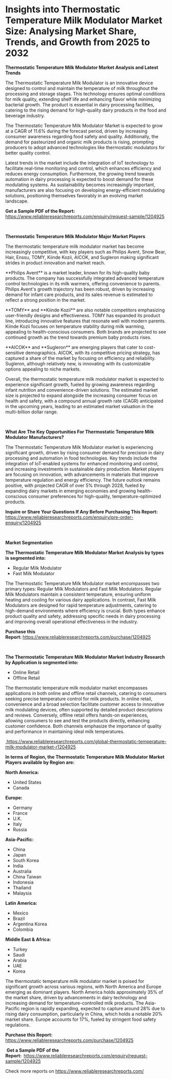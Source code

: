 <p><h1>Insights into Thermostatic Temperature Milk Modulator Market Size: Analysing Market Share, Trends, and Growth from 2025 to 2032</h1></p><p><strong>Thermostatic Temperature Milk Modulator Market Analysis and Latest Trends</strong></p>
<p><p>The Thermostatic Temperature Milk Modulator is an innovative device designed to control and maintain the temperature of milk throughout the processing and storage stages. This technology ensures optimal conditions for milk quality, extending shelf life and enhancing flavor while minimizing bacterial growth. The product is essential in dairy processing facilities, catering to the rising demand for high-quality dairy products in the food and beverage industry.</p><p>The Thermostatic Temperature Milk Modulator Market is expected to grow at a CAGR of 11.6% during the forecast period, driven by increasing consumer awareness regarding food safety and quality. Additionally, the demand for pasteurized and organic milk products is rising, prompting producers to adopt advanced technologies like thermostatic modulators for better quality control. </p><p>Latest trends in the market include the integration of IoT technology to facilitate real-time monitoring and control, which enhances efficiency and reduces energy consumption. Furthermore, the growing trend towards automation in dairy processing is expected to boost demand for these modulating systems. As sustainability becomes increasingly important, manufacturers are also focusing on developing energy-efficient modulating solutions, positioning themselves favorably in an evolving market landscape.</p></p>
<p><strong>Get a Sample PDF of the Report:&nbsp;</strong> <a href="https://www.reliableresearchreports.com/enquiry/request-sample/1204925?utm_campaign=3253&utm_medium=2&utm_source=Github&utm_content=ia&utm_term=26032025&utm_id=thermostatic-temperature-milk-modulator">https://www.reliableresearchreports.com/enquiry/request-sample/1204925</a></p>
<p>&nbsp;</p>
<p><strong>Thermostatic Temperature Milk Modulator Major Market Players</strong></p>
<p><p>The thermostatic temperature milk modulator market has become increasingly competitive, with key players such as Philips Avent, Snow Bear, Hair, Enssu, TOMY, Kiinde Kozii, AICOK, and Sugleron making significant strides in product innovation and market reach.</p><p>**Philips Avent** is a market leader, known for its high-quality baby products. The company has successfully integrated advanced temperature control technologies in its milk warmers, offering convenience to parents. Philips Avent's growth trajectory has been robust, driven by increasing demand for infant care products, and its sales revenue is estimated to reflect a strong position in the market.</p><p>**TOMY** and **Kiinde Kozii** are also notable competitors emphasizing user-friendly designs and effectiveness. TOMY has expanded its product line, introducing innovative features that resonate well with modern parents. Kiinde Kozii focuses on temperature stability during milk warming, appealing to health-conscious consumers. Both brands are projected to see continued growth as the trend towards premium baby products rises. </p><p>**AICOK** and **Sugleron** are emerging players that cater to cost-sensitive demographics. AICOK, with its competitive pricing strategy, has captured a share of the market by focusing on efficiency and reliability. Sugleron, although relatively new, is innovating with its customizable options appealing to niche markets.</p><p>Overall, the thermostatic temperature milk modulator market is expected to experience significant growth, fueled by growing awareness regarding infant nutrition and convenience-driven solutions. The estimated market size is projected to expand alongside the increasing consumer focus on health and safety, with a compound annual growth rate (CAGR) anticipated in the upcoming years, leading to an estimated market valuation in the multi-billion dollar range.</p></p>
<p>&nbsp;</p>
<p><strong>What Are The Key Opportunities For Thermostatic Temperature Milk Modulator Manufacturers?</strong></p>
<p><p>The Thermostatic Temperature Milk Modulator market is experiencing significant growth, driven by rising consumer demand for precision in dairy processing and automation in food technologies. Key trends include the integration of IoT-enabled systems for enhanced monitoring and control, and increasing investments in sustainable dairy production. Market players are focusing on innovation, with advancements in materials that improve temperature regulation and energy efficiency. The future outlook remains positive, with projected CAGR of over 5% through 2028, fueled by expanding dairy markets in emerging economies and growing health-conscious consumer preferences for high-quality, temperature-optimized products.</p></p>
<p><strong>Inquire or Share Your Questions If Any Before Purchasing This Report:</strong> <a href="https://www.reliableresearchreports.com/enquiry/pre-order-enquiry/1204925?utm_campaign=3253&utm_medium=2&utm_source=Github&utm_content=ia&utm_term=26032025&utm_id=thermostatic-temperature-milk-modulator">https://www.reliableresearchreports.com/enquiry/pre-order-enquiry/1204925</a></p>
<p>&nbsp;</p>
<p><strong>Market Segmentation</strong></p>
<p><strong>The Thermostatic Temperature Milk Modulator Market Analysis by types is segmented into:</strong></p>
<p><ul><li>Regular Milk Modulator</li><li>Fast Milk Modulator</li></ul></p>
<p><p>The Thermostatic Temperature Milk Modulator market encompasses two primary types: Regular Milk Modulators and Fast Milk Modulators. Regular Milk Modulators maintain a consistent temperature, ensuring uniform heating and cooling for various dairy applications. In contrast, Fast Milk Modulators are designed for rapid temperature adjustments, catering to high-demand environments where efficiency is crucial. Both types enhance product quality and safety, addressing specific needs in dairy processing and improving overall operational effectiveness in the industry.</p></p>
<p><strong>Purchase this Report:&nbsp;</strong><a href="https://www.reliableresearchreports.com/purchase/1204925?utm_campaign=3253&utm_medium=2&utm_source=Github&utm_content=ia&utm_term=26032025&utm_id=thermostatic-temperature-milk-modulator">https://www.reliableresearchreports.com/purchase/1204925</a></p>
<p>&nbsp;</p>
<p><strong>The Thermostatic Temperature Milk Modulator Market Industry Research by Application is segmented into:</strong></p>
<p><ul><li>Online Retail</li><li>Offline Retail</li></ul></p>
<p><p>The thermostatic temperature milk modulator market encompasses applications in both online and offline retail channels, catering to consumers seeking precise temperature control for milk products. In online retail, convenience and a broad selection facilitate customer access to innovative milk modulating devices, often supported by detailed product descriptions and reviews. Conversely, offline retail offers hands-on experiences, allowing consumers to see and test the products directly, enhancing customer confidence. Both channels emphasize the importance of quality and performance in maintaining ideal milk temperatures.</p></p>
<p><a href="https://www.reliableresearchreports.com/global-thermostatic-temperature-milk-modulator-market-r1204925?utm_campaign=3253&utm_medium=2&utm_source=Github&utm_content=ia&utm_term=26032025&utm_id=thermostatic-temperature-milk-modulator">&nbsp;https://www.reliableresearchreports.com/global-thermostatic-temperature-milk-modulator-market-r1204925</a></p>
<p><strong>In terms of Region, the Thermostatic Temperature Milk Modulator Market Players available by Region are:</strong></p>
<p>
    <p> <strong> North America: </strong>
        <ul>
            <li>United States</li>
            <li>Canada</li>
        </ul>
        </p> 
    <p> <strong> Europe: </strong>
        <ul>
            <li>Germany</li>
            <li>France</li>
            <li>U.K.</li>
            <li>Italy</li>
            <li>Russia</li>
        </ul>
        </p> 
    <p> <strong> Asia-Pacific: </strong>
        <ul>
            <li>China</li>
            <li>Japan</li>
            <li>South Korea</li>
            <li>India</li>
            <li>Australia</li>
            <li>China Taiwan</li>
            <li>Indonesia</li>
            <li>Thailand</li>
            <li>Malaysia</li>
        </ul>
        </p> 
    <p> <strong> Latin America: </strong>
        <ul>
            <li>Mexico</li>
            <li>Brazil</li>
            <li>Argentina Korea</li>
            <li>Colombia</li>
        </ul>
        </p> 
    <p> <strong> Middle East & Africa: </strong>
        <ul>
            <li>Turkey</li>
            <li>Saudi</li>
            <li>Arabia</li>
            <li>UAE</li>
            <li>Korea</li>
        </ul>
    </p>
    </p>
<p><p>The thermostatic temperature milk modulator market is poised for significant growth across various regions, with North America and Europe emerging as dominant players. North America holds approximately 35% of the market share, driven by advancements in dairy technology and increasing demand for temperature-controlled milk products. The Asia-Pacific region is rapidly expanding, expected to capture around 28% due to rising dairy consumption, particularly in China, which holds a notable 20% market share. Europe accounts for 17%, fueled by stringent food safety regulations.</p></p>
<p><strong>Purchase this Report: </strong><a href="https://www.reliableresearchreports.com/purchase/1204925?utm_campaign=3253&utm_medium=2&utm_source=Github&utm_content=ia&utm_term=26032025&utm_id=thermostatic-temperature-milk-modulator">https://www.reliableresearchreports.com/purchase/1204925</a></p>
<p>&nbsp;<strong>Get a Sample PDF of the Report:&nbsp;&nbsp;</strong><a href="https://www.reliableresearchreports.com/enquiry/request-sample/1204925?utm_campaign=3253&utm_medium=2&utm_source=Github&utm_content=ia&utm_term=26032025&utm_id=thermostatic-temperature-milk-modulator">https://www.reliableresearchreports.com/enquiry/request-sample/1204925</a></p>
<p><strong></strong></p>
<p>Check more reports on <a href="https://www.reliableresearchreports.com/?utm_campaign=3253&utm_medium=2&utm_source=Github&utm_content=ia&utm_term=26032025&utm_id=thermostatic-temperature-milk-modulator">https://www.reliableresearchreports.com/</a></p>